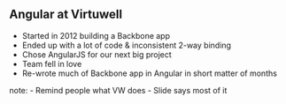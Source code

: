 ##  Angular at Virtuwell

- Started in 2012 building a Backbone app
- Ended up with a lot of code & inconsistent 2-way binding
- Chose AngularJS for our next big project
- Team fell in love
- Re-wrote much of Backbone app in Angular in short matter of months

note:
    - Remind people what VW does
    - Slide says most of it
